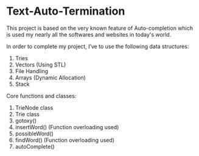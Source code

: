 # Text-Auto-Termination
This project is based on the very known feature of Auto-completion which is used my nearly all the softwares and websites in today's world. 

In order to complete my project, I’ve to use the following data structures:
1.	Tries
2.	Vectors (Using STL)
3.	File Handling
4.	Arrays (Dynamic Allocation)
5.	Stack


Core functions and classes:
1.	TrieNode class
2.	Trie class
3.	gotoxy()
4.	insertWord() (Function overloading used)
5.	possibleWord() 
6.	findWord() (Function overloading used)
7.	autoComplete()
